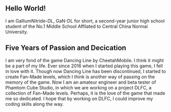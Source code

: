 <h2>Hello World!</h2>
I am GalliumNitride-DL, GaN-DL for short, a second-year junior high school student of the No.1 Middle School Affilated to Central China Normal University.

<h2>Five Years of Passion and Decication</h2>
I am very fond of the game Dancing Line by CheetahMobile. I think it might be a part of my life. Ever since 2016 when I started playing this game, I fell in love with it.
Though now Dancing Line has been discontinued, I started to create Fan-Made levels, which I think is another way of passing on the memory of the game.
Now I am an amateur engineer and beta tester of Phamtom Cube Studio, in which we are working on a project DLFC, a collection of Fan-Made levels.
Perhaps, it is the love of the game that made me so dedicated. I hope that by working on DLFC, I could improve my coding skills along the way.
